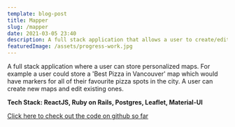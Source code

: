 ```yaml
---
template: blog-post
title: Mapper
slug: /mapper
date: 2021-03-05 23:40
description: A full stack application that allows a user to create/edit personalized maps.
featuredImage: /assets/progress-work.jpg
---
```


A full stack application where a user can store personalized maps. For example a user could store a 'Best Pizza in Vancouver' map which would have markers for all of their favourite pizza spots in the city. A user can create new maps and edit existing ones.

<strong>Tech Stack: ReactJS, Ruby on Rails, Postgres, Leaflet, Material-UI</strong>

[Click here to check out the code on github so far](https://github.com/josepwil/mapper)
